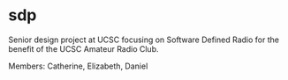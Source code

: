 # sdp
Senior design project at UCSC focusing on Software Defined Radio for the benefit of the UCSC Amateur Radio Club.

Members: Catherine, Elizabeth, Daniel
